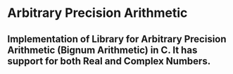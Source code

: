 # Arbitrary Precision Arithmetic
## Implementation of Library for Arbitrary Precision Arithmetic (Bignum Arithmetic) in C. It has support for both Real and Complex Numbers.
